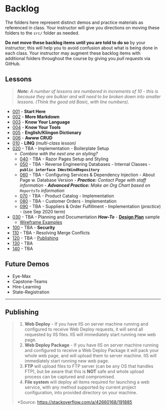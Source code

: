 # Backlog

The folders here represent distinct demos and practice materials as referenced in class. Your instructor will give you directions on moving these folders to the `src/` folder as needed.

**Do not move these backlog items until you are told to do so** by your instructor; this will help you to avoid confusion about what is being done in each class. Your instructor may augment these backlog items with additional folders throughout the course by giving you *pull requests* via GitHub.

## Lessons

> ***Note:** A number of lessons are numbered in increments of 10 - this is because they are bulkier and will need to be broken down into smaller lessons. (Think the good old Basic, with line numbers).*

- [001](./001-StartHere/ReadMe.md) - **Start Here**
- [002](./002/ReadMe.md) - **More Markdown**
- [003](./003/ReadMe.md) - **Know Your Language**
- [004](./004/ReadMe.md) - **Know Your Tools**
- [005](./005/ReadMe.md) - **English/Klingon Dictionary**
- [006](./006/ReadMe.md) - **Awww CRUD**
- [010](./010/ReadMe.md) - **LINQ** *(multi-class lesson)*
- [020](./020/ReadMe.md) - TBA - Implementation - Boilerplate Setup
  - *Combine with the next one on styling?*
  - [040](./040/ReadMe.md) - TBA - Razor Pages Setup and Styling
  - [050](./050/ReadMe.md) - TBA - Reverse Engineering Databases - Internal Classes - **`public interface IWestWindRepository`**
  - [060](./060/ReadMe.md) - TBA - Configuring Services & Dependency Injection - About Page w. Database Version - ***Practice:** Contact Page with staff information* - ***Advanced Practice:** Make an Org Chart based on `ReportsTo` information*
  - [070](./070/ReadMe.md) - TBA - Product Catalog - Implementation
  - [080](./080/ReadMe.md) - TBA - Customer Orders - Implementation
  - [090](./090/ReadMe.md) - TBA - Suppliers & Order Fulfillment - Implementation (*practice*) - (see Sep 2020 term)
- [030](./030/ReadMe.md) - TBA - Planning and Documentation ***How-To*** - [**Design Plan**](https://dmit-2018.github.io/demos/Northwind/CustomerOrders/Design.html#selecting-a-customer) sample
  - [Wireframe Examples](https://cacoo.com/blog/10-must-see-wireframe-examples-inspire-next-design/)
- [100](./100/ReadMe.md) - TBA - **Security**
- [110](./110/ReadMe.md) - TBA - Resolving Merge Conflicts
- [120](./120/ReadMe.md) - TBA - [Publishing](#publishing)
- [130](./130/ReadMe.md) - TBA
- [140](./140/ReadMe.md) - TBA

## Future Demos

- Eye-Max
- Capstone-Teams
- Hire-Learning
- State-Registration

----

## Publishing

> 1.  **Web Deploy** - If you have IIS on server machine running and configured to receive Web Deploy requests, it will send all requested by IIS files. IIS will immediately start running new web page.
> 2.  **Web Deploy Package** - If you have IIS on server machine running and configured to receive a Web Deploy Package it will pack your whole web page, and will upload them to server machine. IIS will immediately start running new web page.
> 3.  **FTP** will upload files to FTP server (can be any OS that handles FTP), but be aware that this is **NOT** safe and whole upload process can be captured and compromised.
> 4.  **File system** will deploy all items required for launching a web service, with any method supported by current project configuration, into provided directory on your machine.
> 
> *Source: https://stackoverflow.com/a/42660168/191885
